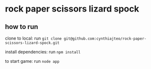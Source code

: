 # rock paper scissors lizard spock

## how to run

clone to local:
run `git clone git@github.com:cynthiajteo/rock-paper-scissors-lizard-spock.git`

install dependencies:
run `npm install`

to start game:
run `node app`
